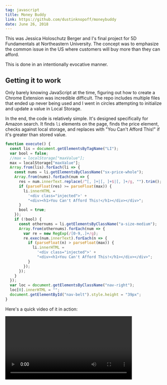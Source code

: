 ```yaml
---
tag: javascript
title: Money Buddy
link: https://github.com/dustinknopoff/moneybuddy
date: June 26, 2018
---
```


This was Jessica Holoschutz Berger and I's final project for 5D Fundamentals at Northeastern University. The concept was to emphasize the common issue in the US where customers will buy more than they can afford.

This is done in an intentionally evocative manner.

## Getting it to work

Only barely knowing JavaScript at the time, figuring out how to create a Chrome Extension was incredible difficult. The repo includes multiple files that ended up never being used and I went in circles attempting to initialize and update a value in Local Storage.

In the end, the code is relatively simple. It's designed specifically for Amazon search. It finds `li` elements on the page, finds the price element, checks against local storage, and replaces with "You Can't Afford This!" if it's greater than stored value.

```javascript
function execute() {
  const lis = document.getElementsByTagName("LI");
  var bool = false;
  //max = localStorage["maxValue"];
  max = localStorage["maxValue"];
  Array.from(lis).forEach(li => {
    const nums = li.getElementsByClassName("sx-price-whole");
    Array.from(nums).forEach(num => {
      res = num.innerText.replace(/^[, ]+|[, ]+$|[, ]+/g, "").trim();
      if (parseFloat(res) >= parseFloat(max)) {
        li.innerHTML =
          '<div class="injected">' +
          "<div><h1>You Can't Afford This!</h1></div></div>";
      }
      bool = true;
    });
    if (!bool) {
      const othernums = li.getElementsByClassName("a-size-medium");
      Array.from(othernums).forEach(num => {
        var re = new RegExp(/[0-9,.]+/g);
        re.exec(num.innerText).forEach(n => {
          if (parseFloat(n) > parseFloat(max)) {
            li.innerHTML =
              '<div class="injected">' +
              "<div><h1>You Can't Afford This!</h1></div></div>";
          }
        });
      });
    }
  });
  var loc = document.getElementsByClassName("nav-right");
  loc[0].innerHTML = "";
  document.getElementById("nav-belt").style.height = "39px";
}
```

Here's a quick video of it in action:

<video width="400" controls>

  <source src="https://res.cloudinary.com/dknopoff/video/upload/f_auto/v1534896474/portfolio/moneybuddy.mov" type="video/mp4">
  Your browser does not support HTML5 video.
</video>
